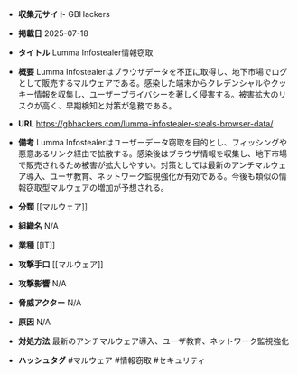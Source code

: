 - **収集元サイト**
GBHackers

- **掲載日**
2025-07-18

- **タイトル**
Lumma Infostealer情報窃取

- **概要**
Lumma Infostealerはブラウザデータを不正に取得し、地下市場でログとして販売するマルウェアである。感染した端末からクレデンシャルやクッキー情報を収集し、ユーザープライバシーを著しく侵害する。被害拡大のリスクが高く、早期検知と対策が急務である。

- **URL**
https://gbhackers.com/lumma-infostealer-steals-browser-data/

- **備考**
Lumma Infostealerはユーザーデータ窃取を目的とし、フィッシングや悪意あるリンク経由で拡散する。感染後はブラウザ情報を収集し、地下市場で販売されるため被害が拡大しやすい。対策としては最新のアンチマルウェア導入、ユーザ教育、ネットワーク監視強化が有効である。今後も類似の情報窃取型マルウェアの増加が予想される。

- **分類**
[[マルウェア]]

- **組織名**
N/A

- **業種**
[[IT]]

- **攻撃手口**
[[マルウェア]]

- **攻撃影響**
N/A

- **脅威アクター**
N/A

- **原因**
N/A

- **対処方法**
最新のアンチマルウェア導入、ユーザ教育、ネットワーク監視強化

- **ハッシュタグ**
#マルウェア #情報窃取 #セキュリティ
